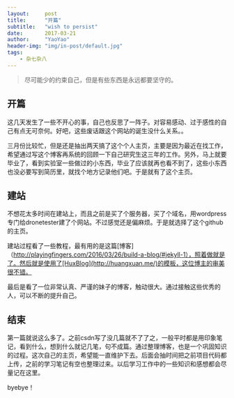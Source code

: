 ```yaml
---
layout:     post
title:      "开篇"
subtitle:   "wish to persist"
date:       2017-03-21
author:     "YaoYao"
header-img: "img/in-post/default.jpg"
tags:
    - 杂七杂八
---
```


> 尽可能少的约束自己，但是有些东西是永远都要坚守的。

## 开篇

这几天发生了一些不开心的事，自己也反思了一阵子。对容易感动、过于感性的自己有点无可奈何。好吧，这些废话跟这个网站的诞生没什么关系。。

三月份比较忙，但是还是抽出两天搞了这个个人主页，主要是因为最近在找工作，希望通过写这个博客再系统的回顾一下自己研究生这三年的工作。另外，马上就要毕业了，看到实验室一些做过的小东西，毕业了应该就再也看不到了，这些小东西也没必要写到简历里，就找个地方记录他们吧。于是就有了这个主页。

## 建站

不想花太多时间在建站上，而且之前是买了个服务器，买了个域名，用wordpress专门给dronetester建了个网站。不过感觉还是偏麻烦。于是就选择了这个github的主页。

建站过程看了一些教程，最有用的是这篇[博客]（http://playingfingers.com/2016/03/26/build-a-blog/#jekyll-1），照着做就是了。然后就是使用了[HuxBlog](http://huangxuan.me/)的模板，这位博主的审美很不错。

最后是看了一位非常认真、严谨的妹子的博客，触动很大。通过接触这些优秀的人，可以不断的提升自己。

## 结束

第一篇就说这么多了。之前csdn写了没几篇就不了了之，一般平时都是用印象笔记，看到什么，想到什么就记几笔，句不成篇。通过整理博客，也是一个巩固知识的过程。这次自己的主页，希望能一直维护下去。后面会抽时间把之前项目代码都上传，之前的学习笔记有空也整理过来。以后学习工作中的一些知识和感想都会尽量记在这里。

byebye！